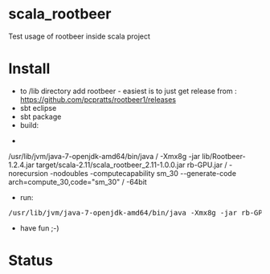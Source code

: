 # scala_rootbeer
Test usage of rootbeer inside scala project

# Install
* to /lib directory add rootbeer - easiest is to just get release from : https://github.com/pcpratts/rootbeer1/releases
* sbt eclipse
* sbt package
* build:
* <pre>
/usr/lib/jvm/java-7-openjdk-amd64/bin/java / 
	-Xmx8g -jar lib/Rootbeer-1.2.4.jar target/scala-2.11/scala_rootbeer_2.11-1.0.0.jar rb-GPU.jar / 
	-norecursion -nodoubles -computecapability sm_30 --generate-code arch=compute_30,code="sm_30" /
	-64bit
</pre>
* run:
<pre>
/usr/lib/jvm/java-7-openjdk-amd64/bin/java -Xmx8g -jar rb-GPU.jar 
</pre>
* have fun ;-)


# Status


